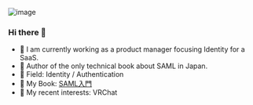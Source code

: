 ![image](https://github.com/kxn4t/kxn4t/assets/20788898/fb3318fb-985d-4fb6-8db7-1122673450b9)

### Hi there 👋
- 🔭 I am currently working as a product manager focusing Identity for a SaaS.
- 🏯 Author of the only technical book about SAML in Japan.
- 🎨 Field: Identity / Authentication
- 📖 My Book: [SAML入門](https://nextpublishing.jp/book/15069.html)
- 👯 My recent interests: VRChat

<!--
**kxn4t/kxn4t** is a ✨ _special_ ✨ repository because its `README.md` (this file) appears on your GitHub profile.

Here are some ideas to get you started:

- 🔭 I’m currently working on ...
- 🌱 I’m currently learning ...
- 👯 I’m looking to collaborate on ...
- 🤔 I’m looking for help with ...
- 💬 Ask me about ...
- 📫 How to reach me: ...
- 😄 Pronouns: ...
- ⚡ Fun fact: ...
-->
